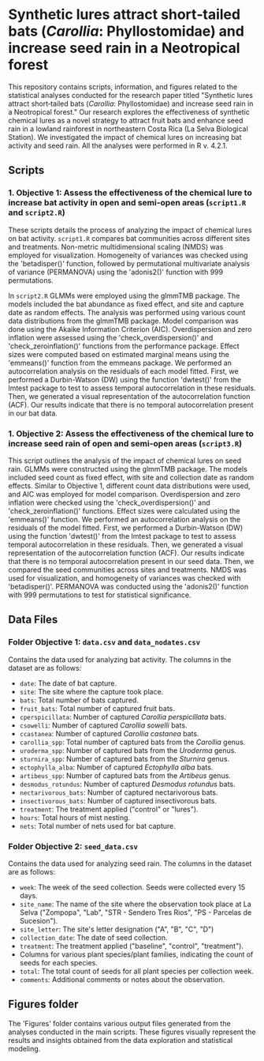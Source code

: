 #  Synthetic lures attract short‐tailed bats (*Carollia*: Phyllostomidae) and increase seed rain in a Neotropical forest

This repository contains scripts, information, and figures related to the statistical analyses conducted for the research paper titled "Synthetic lures attract short‐tailed bats (*Carollia*: Phyllostomidae) and increase seed rain in a Neotropical forest." Our research explores the effectiveness of synthetic chemical lures as a novel strategy to attract fruit bats and enhance seed rain in a lowland rainforest in northeastern Costa Rica (La Selva Biological Station). We investigated the impact of chemical lures on increasing bat activity and seed rain. All the analyses were performed in R v. 4.2.1.

## Scripts

### 1. Objective 1:  Assess the effectiveness of the chemical lure to increase bat activity in open and semi-open areas (`script1.R` and `script2.R`)

These scripts details the process of analyzing the impact of chemical lures on bat activity. `script1.R` compares bat communities across different sites and treatments. Non-metric multidimensional scaling (NMDS) was employed for visualization. Homogeneity of variances was checked using the 'betadisper()' function, followed by permutational multivariate analysis of variance (PERMANOVA) using the 'adonis2()' function with 999 permutations.

In `script2.R` GLMMs were employed using the glmmTMB package. The models included the bat abundance as fixed effect, and site and capture date as random effects. The analysis was performed using various count data distributions from the glmmTMB package. Model comparison was done using the Akaike Information Criterion (AIC). Overdispersion and zero inflation were assessed using the 'check_overdispersion()' and 'check_zeroinflation()' functions from the performance package. Effect sizes were computed based on estimated marginal means using the 'emmeans()' function from the emmeans package. We performed an autocorrelation analysis on the residuals of each model fitted. First, we performed a Durbin-Watson (DW) using the function 'dwtest()' from the lmtest package to test to assess temporal autocorrelation in these residuals. Then, we generated a visual representation of the autocorrelation function (ACF). Our results indicate that there is no temporal autocorrelation present in our bat data.

### 1. Objective 2: Assess the effectiveness of the chemical lure to increase seed rain of open and semi-open areas (`script3.R`)

This script outlines the analysis of the impact of chemical lures on seed rain. GLMMs were constructed using the glmmTMB package. The models included seed count as fixed effect, with site and collection date as random effects. Similar to Objective 1, different count data distributions were used, and AIC was employed for model comparison. Overdispersion and zero inflation were checked using the 'check_overdispersion()' and 'check_zeroinflation()' functions. Effect sizes were calculated using the 'emmeans()' function. We performed an autocorrelation analysis on the residuals of the model fitted. First, we performed a Durbin-Watson (DW) using the function 'dwtest()' from the lmtest package to test to assess temporal autocorrelation in these residuals. Then, we generated a visual representation of the autocorrelation function (ACF). Our results indicate that there is no temporal autocorrelation present in our seed data. Then, we compared the seed communities across sites and treatments. NMDS was used for visualization, and homogeneity of variances was checked with 'betadisper()'. PERMANOVA was conducted using the 'adonis2()' function with 999 permutations to test for statistical significance.

## Data Files

### Folder Objective 1: `data.csv` and `data_nodates.csv`

Contains the data used for analyzing bat activity. The columns in the dataset are as follows:

- `date`: The date of bat capture.
- `site`: The site where the capture took place.
- `bats`: Total number of bats captured.
- `fruit_bats`: Total number of captured fruit bats.
- `cperspicillata`: Number of captured *Carollia perspicillata* bats.
- `csowelli`: Number of captured *Carollia sowelli* bats.
- `ccastanea`: Number of captured *Carollia castanea* bats.
- `carollia_spp`: Total number of captured bats from the *Carollia* genus.
- `uroderma_spp`: Number of captured bats from the *Uroderma* genus.
- `sturnira_spp`: Number of captured bats from the *Sturnira* genus.
- `ectophylla_alba`: Number of captured *Ectophylla alba* bats.
- `artibeus_spp`: Number of captured bats from the *Artibeus* genus.
- `desmodus_rotundus`: Number of captured *Desmodus rotundus* bats.
- `nectarivorous_bats`: Number of captured nectarivorous bats.
- `insectivorous_bats`: Number of captured insectivorous bats.
- `treatment`: The treatment applied ("control" or "lures").
- `hours`: Total hours of mist nesting. 
- `nets`: Total number of nets used for bat capture. 

### Folder Objective 2: `seed_data.csv`

Contains the data used for analyzing seed rain. The columns in the dataset are as follows:

- `week`: The week of the seed collection. Seeds were collected every 15 days.
- `site_name`: The name of the site where the observation took place at La Selva ("Zompopa", "Lab", "STR - Sendero Tres Rios", "PS - Parcelas de Sucesion").
- `site_letter`: The site's letter designation ("A", "B", "C", "D")
- `collection_date`: The date of seed collection.
- `treatment`: The treatment applied ("baseline", "control", "treatment").
- Columns for various plant species/plant families, indicating the count of seeds for each species.
- `total`: The total count of seeds for all plant species per collection week.
- `comments`: Additional comments or notes about the observation.

## Figures folder

The 'Figures' folder contains various output files generated from the analyses conducted in the main scripts. These figures visually represent the results and insights obtained from the data exploration and statistical modeling.